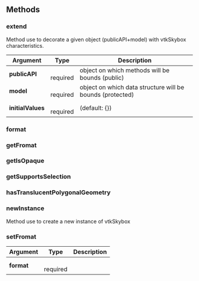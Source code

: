 




## Methods


### extend

Method use to decorate a given object (publicAPI+model) with vtkSkybox characteristics.


| Argument | Type | Description |
| ------------- | ------------- | ----- |
| **publicAPI** | <span class="arg-type"></span></br></span><span class="arg-required">required</span> | object on which methods will be bounds (public) |
| **model** | <span class="arg-type"></span></br></span><span class="arg-required">required</span> | object on which data structure will be bounds (protected) |
| **initialValues** | <span class="arg-type"></span></br></span><span class="arg-required">required</span> | (default: {}) |


### format





### getFromat





### getIsOpaque





### getSupportsSelection





### hasTranslucentPolygonalGeometry





### newInstance

Method use to create a new instance of vtkSkybox



### setFromat




| Argument | Type | Description |
| ------------- | ------------- | ----- |
| **format** | <span class="arg-type"></span></br></span><span class="arg-required">required</span> |  |


